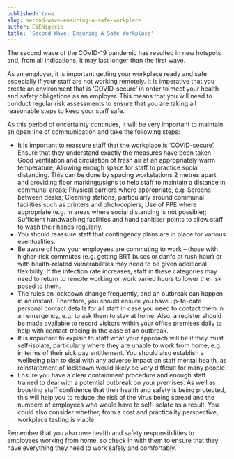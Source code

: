 ```yaml
---
published: true
slug: second-wave-ensuring-a-safe-workplace
author: EiENigeria
title: 'Second Wave: Ensuring A Safe Workplace'
---
```

The second wave of the COVID-19 pandemic has resulted in new hotspots and, from all indications, it may last longer than the first wave.

As an employer, it is important getting your workplace ready and safe especially if your staff are not working remotely. It is imperative that you create an environment that is ‘COVID-secure’ in order to meet your health and safety obligations as an employer. This means that you will need to conduct regular risk assessments to ensure that you are taking all reasonable steps to keep your staff safe.

As this period of uncertainty continues, it will be very important to maintain an open line of communication and take the following steps:

* It is important to reassure staff that the workplace is ‘COVID-secure’. Ensure that they understand exactly the measures have been taken – Good ventilation and circulation of fresh air at an appropriately warm temperature; Allowing enough space for staff to practice social distancing. This can be done by spacing workstations 2 metres apart and providing floor markings/signs to help staff to maintain a distance in communal areas; Physical barriers where appropriate, e.g. Screens between desks; Cleaning stations, particularly around communal facilities such as printers and photocopiers; Use of PPE where appropriate (e.g. in areas where social distancing is not possible); Sufficient handwashing facilities and hand sanitiser points to allow staff to wash their hands regularly.
* You should reassure staff that contingency plans are in place for various eventualities.
* Be aware of how your employees are commuting to work – those with higher-risk commutes (e.g. getting BRT buses or danfo at rush hour) or with health-related vulnerabilities may need to be given additional flexibility. If the infection rate increases, staff in these categories may need to return to remote working or work varied hours to lower the risk posed to them.
* The rules on lockdown change frequently, and an outbreak can happen in an instant. Therefore, you should ensure you have up-to-date personal contact details for all staff in case you need to contact them in an emergency, e.g. to ask them to stay at home. Also, a register should be made available to record visitors within your office premises daily to help with contact-tracing in the case of an outbreak. 
* It is important to explain to staff what your approach will be if they must self-isolate, particularly where they are unable to work from home, e.g. in terms of their sick pay entitlement. You should also establish a wellbeing plan to deal with any adverse impact on staff mental health, as reinstatement of lockdown would likely be very difficult for many people.
* Ensure you have a clear containment procedure and enough staff trained to deal with a potential outbreak on your premises. As well as boosting staff confidence that their health and safety is being protected, this will help you to reduce the risk of the virus being spread and the numbers of employees who would have to self-isolate as a result. You could also consider whether, from a cost and practicality perspective, workplace testing is viable.

Remember that you also owe health and safety responsibilities to employees working from home, so check in with them to ensure that they have everything they need to work safely and comfortably.
